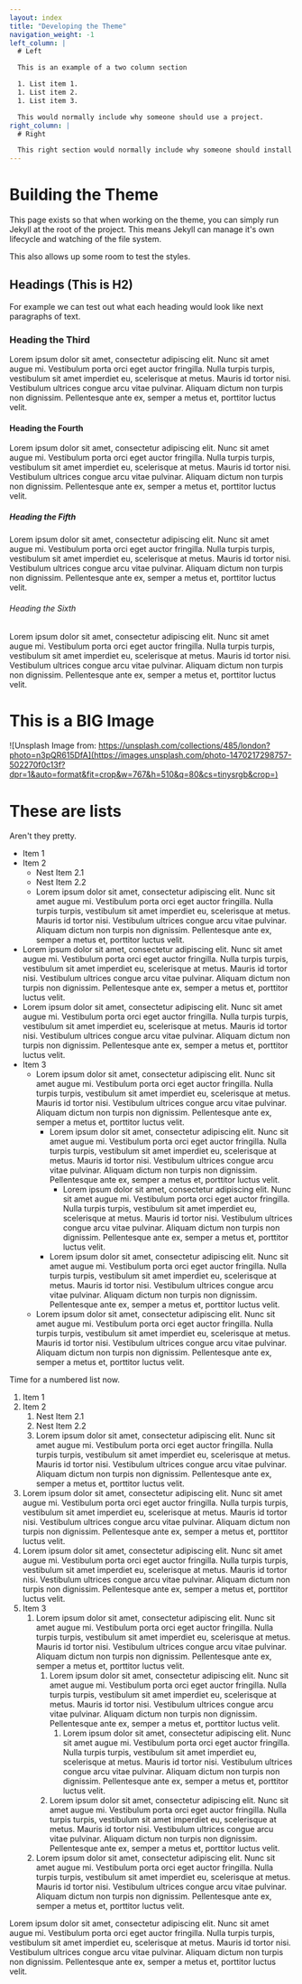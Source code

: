 ```yaml
---
layout: index
title: "Developing the Theme"
navigation_weight: -1
left_column: |
  # Left

  This is an example of a two column section

  1. List item 1.
  1. List item 2.
  1. List item 3.

  This would normally include why someone should use a project.
right_column: |
  # Right

  This right section would normally include why someone should install a project.
---
```


# Building the Theme

This page exists so that when working on the theme, you can simply run Jekyll at the root of the project. This means Jekyll can manage it's own lifecycle and watching of the file system.

This also allows up some room to test the styles.

## Headings (This is H2)

For example we can test out what each heading would look like next paragraphs of text.

### Heading the Third

Lorem ipsum dolor sit amet, consectetur adipiscing elit. Nunc sit amet augue mi. Vestibulum porta orci eget auctor fringilla. Nulla turpis turpis, vestibulum sit amet imperdiet eu, scelerisque at metus. Mauris id tortor nisi. Vestibulum ultrices congue arcu vitae pulvinar. Aliquam dictum non turpis non dignissim. Pellentesque ante ex, semper a metus et, porttitor luctus velit.

#### Heading the Fourth

Lorem ipsum dolor sit amet, consectetur adipiscing elit. Nunc sit amet augue mi. Vestibulum porta orci eget auctor fringilla. Nulla turpis turpis, vestibulum sit amet imperdiet eu, scelerisque at metus. Mauris id tortor nisi. Vestibulum ultrices congue arcu vitae pulvinar. Aliquam dictum non turpis non dignissim. Pellentesque ante ex, semper a metus et, porttitor luctus velit.

##### Heading the Fifth

Lorem ipsum dolor sit amet, consectetur adipiscing elit. Nunc sit amet augue mi. Vestibulum porta orci eget auctor fringilla. Nulla turpis turpis, vestibulum sit amet imperdiet eu, scelerisque at metus. Mauris id tortor nisi. Vestibulum ultrices congue arcu vitae pulvinar. Aliquam dictum non turpis non dignissim. Pellentesque ante ex, semper a metus et, porttitor luctus velit.

###### Heading the Sixth

Lorem ipsum dolor sit amet, consectetur adipiscing elit. Nunc sit amet augue mi. Vestibulum porta orci eget auctor fringilla. Nulla turpis turpis, vestibulum sit amet imperdiet eu, scelerisque at metus. Mauris id tortor nisi. Vestibulum ultrices congue arcu vitae pulvinar. Aliquam dictum non turpis non dignissim. Pellentesque ante ex, semper a metus et, porttitor luctus velit.

# This is a BIG Image

![Unsplash Image from: https://unsplash.com/collections/485/london?photo=n3pQR615DfA](https://images.unsplash.com/photo-1470217298757-502270f0c13f?dpr=1&auto=format&fit=crop&w=767&h=510&q=80&cs=tinysrgb&crop=)

# These are lists

Aren't they pretty.

- Item 1
- Item 2
    - Nest Item 2.1
    - Nest Item 2.2
    - Lorem ipsum dolor sit amet, consectetur adipiscing elit. Nunc sit amet augue mi. Vestibulum porta orci eget auctor fringilla. Nulla turpis turpis, vestibulum sit amet imperdiet eu, scelerisque at metus. Mauris id tortor nisi. Vestibulum ultrices congue arcu vitae pulvinar. Aliquam dictum non turpis non dignissim. Pellentesque ante ex, semper a metus et, porttitor luctus velit.
- Lorem ipsum dolor sit amet, consectetur adipiscing elit. Nunc sit amet augue mi. Vestibulum porta orci eget auctor fringilla. Nulla turpis turpis, vestibulum sit amet imperdiet eu, scelerisque at metus. Mauris id tortor nisi. Vestibulum ultrices congue arcu vitae pulvinar. Aliquam dictum non turpis non dignissim. Pellentesque ante ex, semper a metus et, porttitor luctus velit.
- Lorem ipsum dolor sit amet, consectetur adipiscing elit. Nunc sit amet augue mi. Vestibulum porta orci eget auctor fringilla. Nulla turpis turpis, vestibulum sit amet imperdiet eu, scelerisque at metus. Mauris id tortor nisi. Vestibulum ultrices congue arcu vitae pulvinar. Aliquam dictum non turpis non dignissim. Pellentesque ante ex, semper a metus et, porttitor luctus velit.
- Item 3
    - Lorem ipsum dolor sit amet, consectetur adipiscing elit. Nunc sit amet augue mi. Vestibulum porta orci eget auctor fringilla. Nulla turpis turpis, vestibulum sit amet imperdiet eu, scelerisque at metus. Mauris id tortor nisi. Vestibulum ultrices congue arcu vitae pulvinar. Aliquam dictum non turpis non dignissim. Pellentesque ante ex, semper a metus et, porttitor luctus velit.
        - Lorem ipsum dolor sit amet, consectetur adipiscing elit. Nunc sit amet augue mi. Vestibulum porta orci eget auctor fringilla. Nulla turpis turpis, vestibulum sit amet imperdiet eu, scelerisque at metus. Mauris id tortor nisi. Vestibulum ultrices congue arcu vitae pulvinar. Aliquam dictum non turpis non dignissim. Pellentesque ante ex, semper a metus et, porttitor luctus velit.
            - Lorem ipsum dolor sit amet, consectetur adipiscing elit. Nunc sit amet augue mi. Vestibulum porta orci eget auctor fringilla. Nulla turpis turpis, vestibulum sit amet imperdiet eu, scelerisque at metus. Mauris id tortor nisi. Vestibulum ultrices congue arcu vitae pulvinar. Aliquam dictum non turpis non dignissim. Pellentesque ante ex, semper a metus et, porttitor luctus velit.
        - Lorem ipsum dolor sit amet, consectetur adipiscing elit. Nunc sit amet augue mi. Vestibulum porta orci eget auctor fringilla. Nulla turpis turpis, vestibulum sit amet imperdiet eu, scelerisque at metus. Mauris id tortor nisi. Vestibulum ultrices congue arcu vitae pulvinar. Aliquam dictum non turpis non dignissim. Pellentesque ante ex, semper a metus et, porttitor luctus velit.
    - Lorem ipsum dolor sit amet, consectetur adipiscing elit. Nunc sit amet augue mi. Vestibulum porta orci eget auctor fringilla. Nulla turpis turpis, vestibulum sit amet imperdiet eu, scelerisque at metus. Mauris id tortor nisi. Vestibulum ultrices congue arcu vitae pulvinar. Aliquam dictum non turpis non dignissim. Pellentesque ante ex, semper a metus et, porttitor luctus velit.

Time for a numbered list now.

1. Item 1
1. Item 2
    1. Nest Item 2.1
    1. Nest Item 2.2
    1. Lorem ipsum dolor sit amet, consectetur adipiscing elit. Nunc sit amet augue mi. Vestibulum porta orci eget auctor fringilla. Nulla turpis turpis, vestibulum sit amet imperdiet eu, scelerisque at metus. Mauris id tortor nisi. Vestibulum ultrices congue arcu vitae pulvinar. Aliquam dictum non turpis non dignissim. Pellentesque ante ex, semper a metus et, porttitor luctus velit.
1. Lorem ipsum dolor sit amet, consectetur adipiscing elit. Nunc sit amet augue mi. Vestibulum porta orci eget auctor fringilla. Nulla turpis turpis, vestibulum sit amet imperdiet eu, scelerisque at metus. Mauris id tortor nisi. Vestibulum ultrices congue arcu vitae pulvinar. Aliquam dictum non turpis non dignissim. Pellentesque ante ex, semper a metus et, porttitor luctus velit.
1. Lorem ipsum dolor sit amet, consectetur adipiscing elit. Nunc sit amet augue mi. Vestibulum porta orci eget auctor fringilla. Nulla turpis turpis, vestibulum sit amet imperdiet eu, scelerisque at metus. Mauris id tortor nisi. Vestibulum ultrices congue arcu vitae pulvinar. Aliquam dictum non turpis non dignissim. Pellentesque ante ex, semper a metus et, porttitor luctus velit.
1. Item 3
    1. Lorem ipsum dolor sit amet, consectetur adipiscing elit. Nunc sit amet augue mi. Vestibulum porta orci eget auctor fringilla. Nulla turpis turpis, vestibulum sit amet imperdiet eu, scelerisque at metus. Mauris id tortor nisi. Vestibulum ultrices congue arcu vitae pulvinar. Aliquam dictum non turpis non dignissim. Pellentesque ante ex, semper a metus et, porttitor luctus velit.
        1. Lorem ipsum dolor sit amet, consectetur adipiscing elit. Nunc sit amet augue mi. Vestibulum porta orci eget auctor fringilla. Nulla turpis turpis, vestibulum sit amet imperdiet eu, scelerisque at metus. Mauris id tortor nisi. Vestibulum ultrices congue arcu vitae pulvinar. Aliquam dictum non turpis non dignissim. Pellentesque ante ex, semper a metus et, porttitor luctus velit.
            1. Lorem ipsum dolor sit amet, consectetur adipiscing elit. Nunc sit amet augue mi. Vestibulum porta orci eget auctor fringilla. Nulla turpis turpis, vestibulum sit amet imperdiet eu, scelerisque at metus. Mauris id tortor nisi. Vestibulum ultrices congue arcu vitae pulvinar. Aliquam dictum non turpis non dignissim. Pellentesque ante ex, semper a metus et, porttitor luctus velit.
        1. Lorem ipsum dolor sit amet, consectetur adipiscing elit. Nunc sit amet augue mi. Vestibulum porta orci eget auctor fringilla. Nulla turpis turpis, vestibulum sit amet imperdiet eu, scelerisque at metus. Mauris id tortor nisi. Vestibulum ultrices congue arcu vitae pulvinar. Aliquam dictum non turpis non dignissim. Pellentesque ante ex, semper a metus et, porttitor luctus velit.
    1. Lorem ipsum dolor sit amet, consectetur adipiscing elit. Nunc sit amet augue mi. Vestibulum porta orci eget auctor fringilla. Nulla turpis turpis, vestibulum sit amet imperdiet eu, scelerisque at metus. Mauris id tortor nisi. Vestibulum ultrices congue arcu vitae pulvinar. Aliquam dictum non turpis non dignissim. Pellentesque ante ex, semper a metus et, porttitor luctus velit.

Lorem ipsum dolor sit amet, consectetur adipiscing elit. Nunc sit amet augue mi. Vestibulum porta orci eget auctor fringilla. Nulla turpis turpis, vestibulum sit amet imperdiet eu, scelerisque at metus. Mauris id tortor nisi. Vestibulum ultrices congue arcu vitae pulvinar. Aliquam dictum non turpis non dignissim. Pellentesque ante ex, semper a metus et, porttitor luctus velit.
